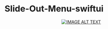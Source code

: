 # Slide-Out-Menu-swiftui



<div align="center">
  <a href="https://www.youtube.com/watch?v=DX39IKzSj4A&feature=youtu.be"><img src="https://yt-embed.herokuapp.com/embed?v=DX39IKzSj4A" alt="IMAGE ALT TEXT"></a>
</div>

